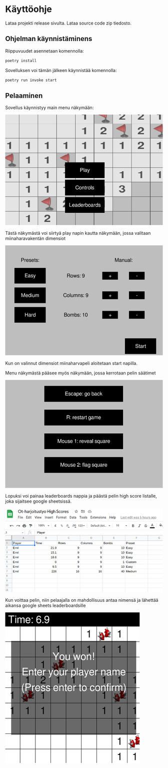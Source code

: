 # Käyttöohje
Lataa projekti release sivulta. Lataa source code zip tiedosto.

## Ohjelman käynnistäminens
Riippuvuudet asennetaan komennolla:
```bash
poetry install
```

Sovelluksen voi tämän jälkeen  käynnistää komennolla:
```bash
poetry run invoke start
``` 

## Pelaaminen
Sovellus käynnistyy main menu näkymään:

![](./kuvat/main_menu.png)

Tästä näkymästä voi siirtyä play napin kautta näkymään, jossa valitaan miinaharavakentän dimensiot

![](./kuvat/play.png)

Kun on valinnut dimensiot miinaharvapeli aloitetaan start napilla.

Menu näkymästä pääsee myös näkymään, jossa kerrotaan pelin säätimet

![](./kuvat/controls.png)

Lopuksi voi painaa leaderboards nappia ja päästä pelin high score listalle, joka sijaitsee google sheetsissä.

![](./kuvat/leaderboards.png)

Kun voittaa pelin, niin pelaajalla on mahdollisuus antaa nimensä ja lähettää aikansa google sheets leaderboardsille

![](./kuvat/victory.png)
